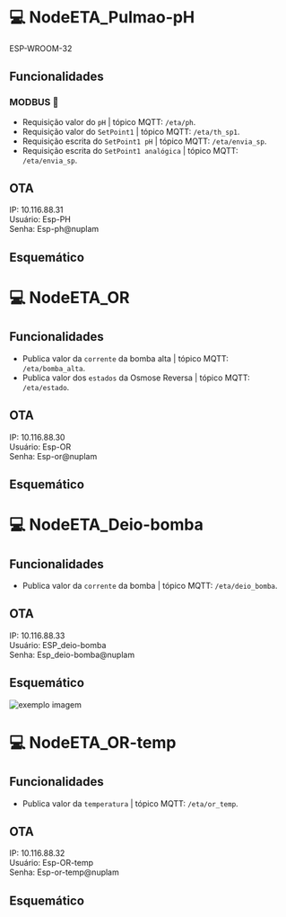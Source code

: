 # 💻 NodeETA_Pulmao-pH
ESP-WROOM-32

##  Funcionalidades
### MODBUS 🔌
* Requisição valor do `pH`                     | tópico MQTT: `/eta/ph`.
* Requisição valor do `SetPoint1`              | tópico MQTT: `/eta/th_sp1`.
* Requisição escrita do `SetPoint1 pH`         | tópico MQTT: `/eta/envia_sp`.
* Requisição escrita do `SetPoint1 analógica`  | tópico MQTT: `/eta/envia_sp`.


## OTA

IP: 10.116.88.31  
Usuário: Esp-PH  
Senha: Esp-ph@nuplam  

## Esquemático


# 💻 NodeETA_OR
##  Funcionalidades

* Publica valor da `corrente` da bomba alta     | tópico MQTT: `/eta/bomba_alta`.
* Publica valor dos `estados` da Osmose Reversa | tópico MQTT: `/eta/estado`.

## OTA

IP: 10.116.88.30  
Usuário: Esp-OR  
Senha: Esp-or@nuplam  

## Esquemático

# 💻 NodeETA_Deio-bomba
##  Funcionalidades
* Publica valor da `corrente` da bomba          | tópico MQTT: `/eta/deio_bomba`.

## OTA

IP: 10.116.88.33  
Usuário: ESP_deio-bomba  
Senha: Esp_deio-bomba@nuplam  

## Esquemático
<img src="schem_bomba_deio.png" alt="exemplo imagem">

# 💻 NodeETA_OR-temp
##  Funcionalidades

* Publica valor da `temperatura`              | tópico MQTT: `/eta/or_temp`.

## OTA

IP: 10.116.88.32  
Usuário: Esp-OR-temp  
Senha: Esp-or-temp@nuplam  

## Esquemático
